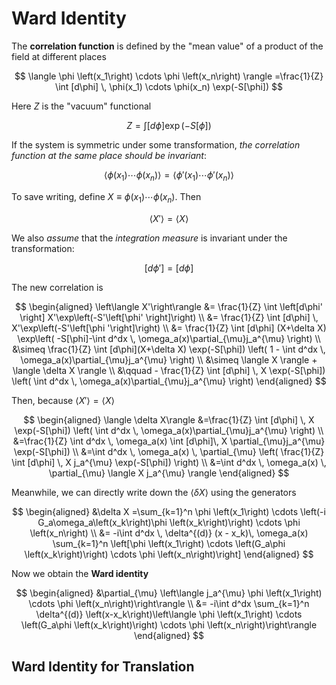 # Ward Identity

The **correlation function** is defined by the "mean value" of a product of the field at different places

$$
\langle 
    \phi \left(x_1\right) \cdots  \phi \left(x_n\right)
\rangle 
=\frac{1}{Z} \int [d\phi] \,
\phi(x_1) \cdots \phi(x_n)
\exp(-S[\phi])
$$

Here $Z$ is the "vacuum" functional

$$
Z=\int [d\phi] \exp(-S[\phi])
$$

If the system is symmetric under some transformation, *the correlation function at the same place should be invariant*:

$$
\langle
    \phi(x_1) \cdots \phi(x_n)
\rangle 
= \langle 
    \phi'(x_1) \cdots \phi'(x_n)
\rangle 
$$

To save writing, define $X \equiv \phi(x_1) \cdots  \phi(x_n)$. Then

$$
\langle X' \rangle =\langle X \rangle
$$

We also *assume* that the *integration measure* is invariant under the transformation:

$$
[d\phi'] = [d\phi]
$$

The new correlation is

$$
\begin{aligned}
    \left\langle X'\right\rangle 
    &= \frac{1}{Z} \int \left[d\phi' \right] 
    X'\exp\left(-S'\left[\phi' \right]\right)
    \\
    &= \frac{1}{Z} \int [d\phi] \,
    X'\exp\left(-S'\left[\phi
    '\right]\right)
    \\
    &= \frac{1}{Z} \int [d\phi]
    (X+\delta  X)
    \exp\left(
        -S[\phi]-\int d^dx \,
        \omega_a(x)\partial_{\mu}j_a^{\mu} 
    \right)
    \\
    &\simeq \frac{1}{Z} \int [d\phi](X+\delta  X)
    \exp(-S[\phi]) \left(
        1 - \int d^dx \,
        \omega_a(x)\partial_{\mu}j_a^{\mu} 
    \right)
    \\
    &\simeq \langle X \rangle 
    + \langle \delta X \rangle 
    \\ &\qquad
    - \frac{1}{Z} \int [d\phi] \, X 
    \exp(-S[\phi]) \left(
        \int d^dx \,
        \omega_a(x)\partial_{\mu}j_a^{\mu} 
    \right)
\end{aligned}
$$

Then, because $\left\langle X'\right\rangle =\langle X\rangle$

$$
\begin{aligned}
    \langle \delta  X\rangle 
    &=\frac{1}{Z} \int [d\phi] \,
    X \exp(-S[\phi]) \left(
        \int d^dx \, \omega_a(x)\partial_{\mu}j_a^{\mu}
    \right)
    \\
    &=\frac{1}{Z} \int d^dx \,
    \omega_a(x) \int [d\phi]\, X \partial_{\mu}j_a^{\mu} \exp(-S[\phi])
    \\
    &=\int d^dx \, \omega_a(x) \,
    \partial_{\mu} \left(
        \frac{1}{Z} \int [d\phi] \, X j_a^{\mu} \exp(-S[\phi])
    \right)
    \\
    &=\int d^dx \, \omega_a(x) \, 
    \partial_{\mu} \langle X j_a^{\mu} \rangle
\end{aligned}
$$

Meanwhile, we can directly write down the $\langle \delta  X\rangle$ using the generators

$$
\begin{aligned}
    &\delta  X
    =\sum_{k=1}^n \phi \left(x_1\right) \cdots  
    \left(-i G_a\omega_a\left(x_k\right)\phi \left(x_k\right)\right) 
    \cdots \phi \left(x_n\right)
    \\
    &= -i\int d^dx \, 
    \delta^{(d)} (x - x_k)\,
    \omega_a(x)
    \sum_{k=1}^n \left[\phi \left(x_1\right) \cdots  \left(G_a\phi \left(x_k\right)\right) \cdots  \phi \left(x_n\right)\right]
\end{aligned}
$$

Now we obtain the **Ward identity**

$$
\begin{aligned}
    &\partial_{\mu} \left\langle j_a^{\mu} \phi \left(x_1\right) \cdots  \phi \left(x_n\right)\right\rangle 
    \\
    &= -i\int d^dx \sum_{k=1}^n 
    \delta^{(d)} \left(x-x_k\right)\left\langle
    \phi \left(x_1\right) \cdots 
    \left(G_a\phi \left(x_k\right)\right) 
    \cdots \phi \left(x_n\right)\right\rangle
\end{aligned}
$$

## Ward Identity for Translation